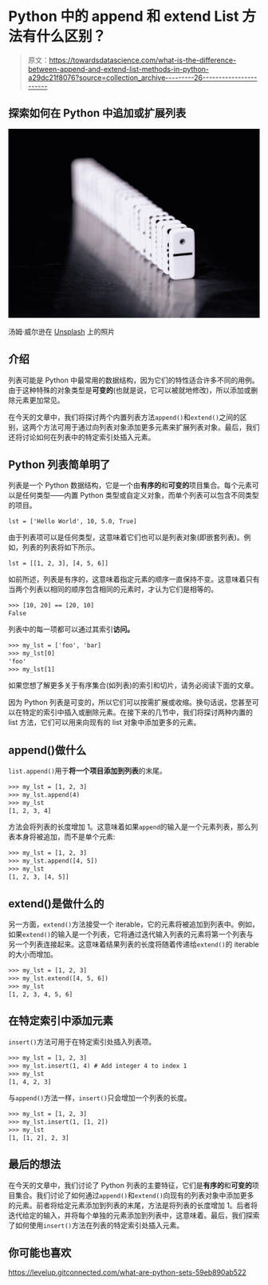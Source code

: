 # Python 中的 append 和 extend List 方法有什么区别？

> 原文：<https://towardsdatascience.com/what-is-the-difference-between-append-and-extend-list-methods-in-python-a29dc21f8076?source=collection_archive---------26----------------------->

## 探索如何在 Python 中追加或扩展列表

![](img/69afdfc2fc288eae63ffe2184161f07e.png)

汤姆·威尔逊在 [Unsplash](https://unsplash.com/s/photos/dominos?utm_source=unsplash&utm_medium=referral&utm_content=creditCopyText) 上的照片

## 介绍

列表可能是 Python 中最常用的数据结构，因为它们的特性适合许多不同的用例。由于这种特殊的对象类型是**可变的**(也就是说，它可以被就地修改)，所以添加或删除元素更加常见。

在今天的文章中，我们将探讨两个内置列表方法`append()`和`extend()`之间的区别，这两个方法可用于通过向列表对象添加更多元素来扩展列表对象。最后，我们还将讨论如何在列表中的特定索引处插入元素。

## Python 列表简单明了

列表是一个 Python 数据结构，它是一个由**有序的**和**可变的**项目集合。每个元素可以是任何类型——内置 Python 类型或自定义对象，而单个列表可以包含不同类型的项目。

```
lst = ['Hello World', 10, 5.0, True]
```

由于列表项可以是任何类型，这意味着它们也可以是列表对象(即嵌套列表)。例如，列表的列表将如下所示。

```
lst = [[1, 2, 3], [4, 5, 6]]
```

如前所述，列表是有序的，这意味着指定元素的顺序一直保持不变。这意味着只有当两个列表以相同的顺序包含相同的元素时，才认为它们是相等的。

```
>>> [10, 20] == [20, 10]
False
```

列表中的每一项都可以通过其索引**访问。**

```
>>> my_lst = ['foo', 'bar]
>>> my_lst[0]
'foo'
>>> my_lst[1]
```

如果您想了解更多关于有序集合(如列表)的索引和切片，请务必阅读下面的文章。

</mastering-indexing-and-slicing-in-python-443e23457125>  

因为 Python 列表是可变的，所以它们可以按需扩展或收缩。换句话说，您甚至可以在特定的索引中插入或删除元素。在接下来的几节中，我们将探讨两种内置的 list 方法，它们可以用来向现有的 list 对象中添加更多的元素。

## append()做什么

`list.append()`用于**将一个项目添加到列表**的末尾。

```
>>> my_lst = [1, 2, 3]
>>> my_lst.append(4)
>>> my_lst
[1, 2, 3, 4]
```

方法会将列表的长度增加 1。这意味着如果`append`的输入是一个元素列表，那么列表本身将被追加，而不是单个元素:

```
>>> my_lst = [1, 2, 3]
>>> my_lst.append([4, 5])
>>> my_lst
[1, 2, 3, [4, 5]]
```

## extend()是做什么的

另一方面，`extend()`方法接受一个 iterable，它的元素将被追加到列表中。例如，如果`extend()`的输入是一个列表，它将通过迭代输入列表的元素将第一个列表与另一个列表连接起来。这意味着结果列表的长度将随着传递给`extend()`的 iterable 的大小而增加。

```
>>> my_lst = [1, 2, 3]
>>> my_lst.extend([4, 5, 6])
>>> my_lst
[1, 2, 3, 4, 5, 6]
```

## 在特定索引中添加元素

`insert()`方法可用于在特定索引处插入列表项。

```
>>> my_lst = [1, 2, 3]
>>> my_lst.insert(1, 4) # Add integer 4 to index 1
>>> my_lst
[1, 4, 2, 3]
```

与`append()`方法一样，`insert()`只会增加一个列表的长度。

```
>>> my_lst = [1, 2, 3]
>>> my_lst.insert(1, [1, 2])
>>> my_lst
[1, [1, 2], 2, 3]
```

## 最后的想法

在今天的文章中，我们讨论了 Python 列表的主要特征，它们是**有序的**和**可变的**项目集合。我们讨论了如何通过`append()`和`extend()`向现有的列表对象中添加更多的元素。前者将给定元素添加到列表的末尾，方法是将列表的长度增加 1。后者将迭代给定的输入，并将每个单独的元素添加到列表中，这意味着。最后，我们探索了如何使用`insert()`方法在列表的特定索引处插入元素。

## 你可能也喜欢

</what-are-named-tuples-in-python-59dc7bd15680>  <https://levelup.gitconnected.com/what-are-python-sets-59eb890ab522> 